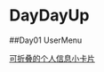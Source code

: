 # DayDayUp

##Day01 UserMenu

[可折叠的个人信息小卡片](https://github.com/UlyssesCode/DayDayUp/tree/main/Day_01_User-Menu)
